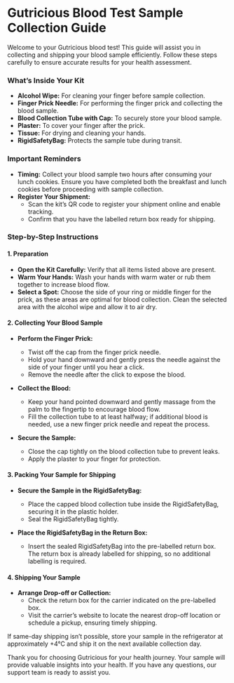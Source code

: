 # Gutricious Blood Test Sample Collection Guide

Welcome to your Gutricious blood test! This guide will assist you in collecting and shipping your blood sample efficiently. Follow these steps carefully to ensure accurate results for your health assessment.

### What’s Inside Your Kit

- **Alcohol Wipe:** For cleaning your finger before sample collection.
- **Finger Prick Needle:** For performing the finger prick and collecting the blood sample.
- **Blood Collection Tube with Cap:** To securely store your blood sample.
- **Plaster:** To cover your finger after the prick.
- **Tissue:** For drying and cleaning your hands.
- **RigidSafetyBag:** Protects the sample tube during transit.

### Important Reminders

- **Timing:** Collect your blood sample two hours after consuming your lunch cookies. Ensure you have completed both the breakfast and lunch cookies before proceeding with sample collection.
- **Register Your Shipment:**
  - Scan the kit’s QR code to register your shipment online and enable tracking.
  - Confirm that you have the labelled return box ready for shipping.

### Step-by-Step Instructions

#### 1. Preparation

- **Open the Kit Carefully:** Verify that all items listed above are present.
- **Warm Your Hands:** Wash your hands with warm water or rub them together to increase blood flow.
- **Select a Spot:** Choose the side of your ring or middle finger for the prick, as these areas are optimal for blood collection. Clean the selected area with the alcohol wipe and allow it to air dry.

#### 2. Collecting Your Blood Sample

- **Perform the Finger Prick:**
  - Twist off the cap from the finger prick needle.
  - Hold your hand downward and gently press the needle against the side of your finger until you hear a click.
  - Remove the needle after the click to expose the blood.

- **Collect the Blood:**
  - Keep your hand pointed downward and gently massage from the palm to the fingertip to encourage blood flow.
  - Fill the collection tube to at least halfway; if additional blood is needed, use a new finger prick needle and repeat the process.

- **Secure the Sample:**
  - Close the cap tightly on the blood collection tube to prevent leaks.
  - Apply the plaster to your finger for protection.

#### 3. Packing Your Sample for Shipping

- **Secure the Sample in the RigidSafetyBag:**
  - Place the capped blood collection tube inside the RigidSafetyBag, securing it in the plastic holder.
  - Seal the RigidSafetyBag tightly.

- **Place the RigidSafetyBag in the Return Box:**
  - Insert the sealed RigidSafetyBag into the pre-labelled return box. The return box is already labelled for shipping, so no additional labelling is required.

#### 4. Shipping Your Sample

- **Arrange Drop-off or Collection:**
  - Check the return box for the carrier indicated on the pre-labelled box.
  - Visit the carrier’s website to locate the nearest drop-off location or schedule a pickup, ensuring timely shipping.

If same-day shipping isn’t possible, store your sample in the refrigerator at approximately +4°C and ship it on the next available collection day.

Thank you for choosing Gutricious for your health journey. Your sample will provide valuable insights into your health. If you have any questions, our support team is ready to assist you.
